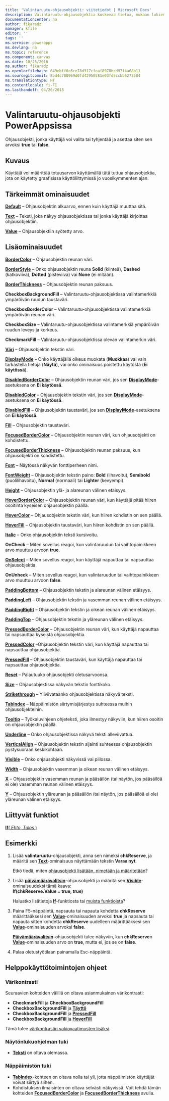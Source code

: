 ```yaml
---
title: 'Valintaruutu-ohjausobjekti: viitetiedot | Microsoft Docs'
description: Valintaruutu-ohjausobjektia koskevaa tietoa, mukaan lukien ominaisuudet ja esimerkkejä
documentationcenter: na
author: fikaradz
manager: kfile
editor: ''
tags: ''
ms.service: powerapps
ms.devlang: na
ms.topic: reference
ms.component: canvas
ms.date: 10/25/2016
ms.author: fikaradz
ms.openlocfilehash: 649ebff0c6ce78d317cfeaf8978bcd97f4a68b11
ms.sourcegitcommit: 8bd4c700969d0fd42950581e03fd5ccbb5273584
ms.translationtype: HT
ms.contentlocale: fi-FI
ms.lasthandoff: 04/26/2018
---
```

# <a name="check-box-control-in-powerapps"></a>Valintaruutu-ohjausobjekti PowerAppsissa
Ohjausobjekti, jonka käyttäjä voi valita tai tyhjentää ja asettaa siten sen arvoksi **true** tai **false**.

## <a name="description"></a>Kuvaus
Käyttäjä voi määrittää totuusarvon käyttämällä tätä tuttua ohjausobjektia, jota on käytetty graafisissa käyttöliittymissä jo vuosikymmenten ajan.

## <a name="key-properties"></a>Tärkeimmät ominaisuudet
**[Default](properties-core.md)** – Ohjausobjektin alkuarvo, ennen kuin käyttäjä muuttaa sitä.

**[Text](properties-core.md)**  – Teksti, joka näkyy ohjausobjektissa tai jonka käyttäjä kirjoittaa ohjausobjektiin.

**[Value](properties-core.md)** – Ohjausobjektiin syötetty arvo.

## <a name="additional-properties"></a>Lisäominaisuudet
**[BorderColor](properties-color-border.md)** – Ohjausobjektin reunan väri.

**[BorderStyle](properties-color-border.md)**  – Onko ohjausobjektin reuna **Solid** (kiinteä), **Dashed** (katkoviiva), **Dotted** (pisteviiva) vai **None** (ei mitään).

**[BorderThickness](properties-color-border.md)** – Ohjausobjektin reunan paksuus.

**CheckboxBackgroundFill** – Valintaruutu-ohjausobjektissa valintamerkkiä ympäröivän ruudun taustaväri.

**CheckboxBorderColor** – Valintaruutu-ohjausobjektissa valintamerkkiä ympäröivän reunan väri.

**CheckboxSize** – Valintaruutu-ohjausobjektissa valintamerkkiä ympäröivän ruudun leveys ja korkeus.

**CheckmarkFill** – Valintaruutu-ohjausobjektissa olevan valintamerkin väri.

**[Väri](properties-color-border.md)** – Ohjausobjektin tekstin väri.

**[DisplayMode](properties-core.md)** – Onko käyttäjällä oikeus muokata (**Muokkaa**) vai vain tarkastella tietoja (**Näytä**), vai onko ominaisuus poistettu käytöstä (**Ei käytössä**).

**[DisabledBorderColor](properties-color-border.md)** – Ohjausobjektin reunan väri, jos sen **[DisplayMode](properties-core.md)**-asetuksena on **Ei käytössä**.

**[DisabledColor](properties-color-border.md)** – Ohjausobjektin tekstin väri, jos sen **[DisplayMode](properties-core.md)**-asetuksena on **Ei käytössä**.

**[DisabledFill](properties-color-border.md)** – Ohjausobjektin taustaväri, jos sen **[DisplayMode](properties-core.md)**-asetuksena on **Ei käytössä**.

**[Fill](properties-color-border.md)** – Ohjausobjektin taustaväri.

**[FocusedBorderColor](properties-color-border.md)**  – Ohjausobjektin reunan väri, kun ohjausobjekti on kohdistettu.

**[FocusedBorderThickness](properties-color-border.md)** – Ohjausobjektin reunan paksuus, kun ohjausobjekti on kohdistettu.

**[Font](properties-text.md)**  – Näytössä näkyvän fonttiperheen nimi.

**[FontWeight](properties-text.md)** – Ohjausobjektin tekstin paino: **Bold** (lihavoitu), **Semibold** (puolilihavoitu), **Normal** (normaali) tai **Lighter** (kevyempi).

**[Height](properties-size-location.md)** – Ohjausobjektin ylä- ja alareunan välinen etäisyys.

**[HoverBorderColor](properties-color-border.md)** – Ohjausobjektin reunan väri, kun käyttäjä pitää hiiren osoitinta kyseisen ohjausobjektin päällä.

**[HoverColor](properties-color-border.md)** – Ohjausobjektin tekstin väri, kun hiiren kohdistin on sen päällä.

**[HoverFill](properties-color-border.md)** – Ohjausobjektin taustaväri, kun hiiren kohdistin on sen päällä.

**[Italic](properties-text.md)** – Onko ohjausobjektin teksti kursivoitu.

**OnCheck** – Miten sovellus reagoi, kun valintaruudun tai vaihtopainikkeen arvo muuttuu arvoon **true**.

**[OnSelect](properties-core.md)** – Miten sovellus reagoi, kun käyttäjä napauttaa tai napsauttaa ohjausobjektia.

**OnUnheck** – Miten sovellus reagoi, kun valintaruudun tai vaihtopainikkeen arvo muuttuu arvoon **false**.

**[PaddingBottom](properties-size-location.md)** – Ohjausobjektin tekstin ja alareunan välinen etäisyys.

**[PaddingLeft](properties-size-location.md)** – Ohjausobjektin tekstin ja vasemman reunan välinen etäisyys.

**[PaddingRight](properties-size-location.md)** – Ohjausobjektin tekstin ja oikean reunan välinen etäisyys.

**[PaddingTop](properties-size-location.md)** – Ohjausobjektin tekstin ja yläreunan välinen etäisyys.

**[PressedBorderColor](properties-color-border.md)** – Ohjausobjektin reunan väri, kun käyttäjä napauttaa tai napsauttaa kyseistä ohjausobjektia.

**[PressedColor](properties-color-border.md)** –Ohjausobjektin tekstin väri, kun käyttäjä napauttaa tai napsauttaa ohjausobjektia.

**[PressedFill](properties-color-border.md)** – Ohjausobjektin taustaväri, kun käyttäjä napauttaa tai napsauttaa ohjausobjektia.

**[Reset](properties-core.md)**  – Palautuuko ohjausobjekti oletusarvoonsa.

**[Size](properties-text.md)** – Ohjausobjektissa näkyvän tekstin fonttikoko.

**[Strikethrough](properties-text.md)**  – Yliviivataanko ohjausobjektissa näkyvä teksti.

**[TabIndex](properties-accessibility.md)** – Näppäimistön siirtymisjärjestys suhteessa muihin ohjausobjekteihin.

**[Tooltip](properties-core.md)** – Työkaluvihjeen ohjeteksti, joka ilmestyy näkyviin, kun hiiren osoitin on ohjausobjektin päällä.

**[Underline](properties-text.md)** – Onko ohjausobjektissa näkyvä teksti alleviivattua.

**[VerticalAlign](properties-text.md)** – Ohjausobjektin tekstin sijainti suhteessa ohjausobjektin pystysuoraan keskikohtaan.

**[Visible](properties-core.md)** – Onko ohjausobjekti näkyvissä vai piilossa.

**[Width](properties-size-location.md)** – Ohjausobjektin vasemman ja oikean reunan välinen etäisyys.

**[X](properties-size-location.md)** – Ohjausobjektin vasemman reunan ja pääsäilön (tai näytön, jos pääsäilöä ei ole) vasemman reunan välinen etäisyys.

**[Y](properties-size-location.md)** – Ohjausobjektin yläreunan ja pääsäilön (tai näytön, jos pääsäilöä ei ole) yläreunan välinen etäisyys.

## <a name="related-functions"></a>Liittyvät funktiot
[**If**( *Ehto*, *Tulos* )](../functions/function-if.md)

## <a name="example"></a>Esimerkki
1. Lisää **valintaruutu**-ohjausobjekti, anna sen nimeksi **chkReserve**, ja määritä sen **[Text](properties-core.md)**-ominaisuus näyttämään tekstin **Varaa nyt**.
   
    Etkö tiedä, miten [ohjausobjekti lisätään, nimetään ja määritetään](../add-configure-controls.md)?
2. Lisää **[päivämäärävalitsin](control-date-picker.md)**-ohjausobjekti ja määritä sen **[Visible](properties-core.md)**-ominaisuudeksi tämä kaava:
   <br>**If(chkReserve.Value = true, true)**
   
    Haluatko lisätietoja **[If](../functions/function-if.md)**-funktiosta tai [muista funktioista](../formula-reference.md)?
3. Paina F5-näppäintä, napsauta tai napauta kohdetta **chkReserve** määrittääksesi sen **[Value](properties-core.md)**-ominaisuuden arvoksi **true** ja napsauta tai napauta sitten kohdetta **chkReserve**  uudelleen määrittääksesi sen **[Value](properties-core.md)**-ominaisuuden arvoksi **false**.
   
    **[Päivämäärävalitsin](control-date-picker.md)**-ohjausobjekti tulee näkyviin, kun **chkReserve**n **[Value](properties-core.md)**-ominaisuuden arvo on **true**, mutta ei, jos se on **false**.
4. Palaa oletustyötilaan painamalla Esc-näppäintä.


## <a name="accessibility-guidelines"></a>Helppokäyttötoimintojen ohjeet
### <a name="color-contrast"></a>Värikontrasti
Seuraavien kohteiden välillä on oltava asianmukainen värikontrasti:
* **CheckmarkFill** ja **CheckboxBackgroundFill**
* **CheckboxBackgroundFill** ja **[Täyttö](properties-color-border.md)**
* **CheckboxBackgroundFill** ja **[PressedFill](properties-color-border.md)**
* **CheckboxBackgroundFill** ja **[HoverFill](properties-color-border.md)**

Tämä tulee [värikontrastin vakiovaatimusten lisäksi](../accessible-apps-color.md).

### <a name="screen-reader-support"></a>Näytönlukuohjelman tuki
* **[Teksti](properties-core.md)** on oltava olemassa.

### <a name="keyboard-support"></a>Näppäimistön tuki
* **[TabIndex](properties-accessibility.md)**-kohteen on oltava nolla tai yli, jotta näppäimistön käyttäjät voivat siirtyä siihen.
* Kohdistuksen ilmaisinten on oltava selvästi näkyvissä. Voit tehdä tämän kohteiden **[FocusedBorderColor](properties-color-border.md)** ja **[FocusedBorderThickness](properties-color-border.md)** avulla.
 